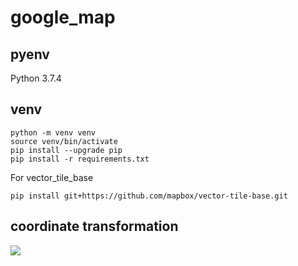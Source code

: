 # google_map

## pyenv
Python 3.7.4

## venv

```
python -m venv venv
source venv/bin/activate
pip install --upgrade pip
pip install -r requirements.txt
```
For vector_tile_base
```
pip install git+https://github.com/mapbox/vector-tile-base.git
```

## coordinate transformation
<img src="https://latex.codecogs.com/png.latex?\int_{a}^{b}f(x)dx" />